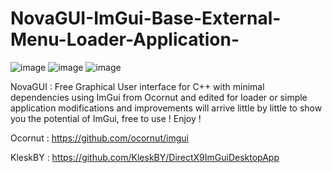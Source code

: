 # NovaGUI-ImGui-Base-External-Menu-Loader-Application-

![image](https://user-images.githubusercontent.com/111303574/185227634-0be36d7a-7550-44ce-97bf-2d670f471e1e.png)
![image](https://user-images.githubusercontent.com/111303574/185227697-4d8baf6a-d8a7-48e1-987f-e0f174e07d2a.png)
![image](https://user-images.githubusercontent.com/111303574/185227739-90836513-b910-45d4-b19c-b17c8a399690.png)


NovaGUI : Free Graphical User interface for C++ with minimal dependencies using ImGui from Ocornut and edited for loader or simple application modifications and improvements will arrive little by little to show you the potential of ImGui, free to use ! Enjoy !

Ocornut : https://github.com/ocornut/imgui


KleskBY : https://github.com/KleskBY/DirectX9ImGuiDesktopApp





